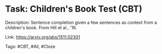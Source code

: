 Task: Children's Book Test (CBT)
=================================
Description: Sentence completion given a few sentences as context from a children's book. From Hill et al., '16. 

Link: https://arxiv.org/abs/1511.02301

Tags: #CBT, #All, #Cloze

